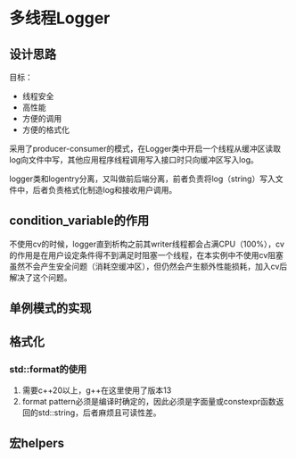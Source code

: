 # 多线程Logger

## 设计思路

目标：
- 线程安全
- 高性能
- 方便的调用
- 方便的格式化

采用了producer-consumer的模式，在Logger类中开启一个线程从缓冲区读取log向文件中写，其他应用程序线程调用写入接口时只向缓冲区写入log。

logger类和logentry分离，又叫做前后端分离，前者负责将log（string）写入文件中，后者负责格式化制造log和接收用户调用。

## condition_variable的作用

不使用cv的时候，logger直到析构之前其writer线程都会占满CPU（100%），cv的作用是在用户设定条件得不到满足时阻塞一个线程，在本实例中不使用cv阻塞虽然不会产生安全问题（消耗空缓冲区），但仍然会产生额外性能损耗，加入cv后解决了这个问题。

## 单例模式的实现



## 格式化


### std::format的使用

1. 需要c++20以上，g++在这里使用了版本13
2. format pattern必须是编译时确定的，因此必须是字面量或constexpr函数返回的std::string，后者麻烦且可读性差。



## 宏helpers


